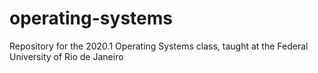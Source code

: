 # operating-systems
Repository for the 2020.1 Operating Systems class, taught at the Federal University of Rio de Janeiro
